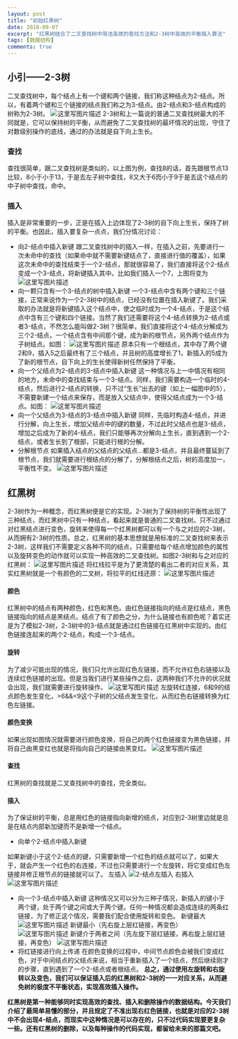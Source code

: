 ```yaml
---
layout: post
title: "初始红黑树"
date: 2018-09-07
excerpt: "红黑树结合了二叉查找树中简洁高效的查找方法和2-3树中高效的平衡插入算法"
tags: [数据结构]
comments: true
---
```

## 小引——2-3树
二叉查找树中，每个结点上有一个键和两个链接，我们称这种结点为2-结点。所以，有着两个键和三个链接的结点我们称之为3-结点。由2-结点和3-结点构成的树称为2-3树。
![这里写图片描述](https://img-blog.csdn.net/20180907111354351?watermark/2/text/aHR0cHM6Ly9ibG9nLmNzZG4ubmV0L3FxXzMzMjQwOTQ2/font/5a6L5L2T/fontsize/400/fill/I0JBQkFCMA==/dissolve/70)
2-3树和上一篇说的普通二叉查找树最大的不同就是，它可以保持树的平衡，从而避免了二叉查找树的最坏情况的出现，守住了对数级别操作的底线，通过的办法就是自下向上生长。
### 查找
查找很简单，跟二叉查找树是类似的，以上图为例，查找8的话，首先跟根节点13比较，8小于小于13，于是去左子树中查找，8又大于6而小于9于是去这个结点的中子树中查找，命中。
### 插入
插入是非常重要的一步，正是在插入上边体现了2-3树的自下向上生长，保持了树的平衡。也因此，插入要复杂一点点，我们分情况讨论：

 - 向2-结点中插入新键
 跟二叉查找树中的插入一样，在插入之前，先要进行一次未命中的查找（如果命中就不需要新键结点了，直接进行值的覆盖），如果这次未命中的查找结束于一个2-结点，那就很容易了，我们直接将这个2-结点变成一个3-结点，将新键插入其中。比如我们插入一个7，上图将变为
![这里写图片描述](https://img-blog.csdn.net/20180907161150781?watermark/2/text/aHR0cHM6Ly9ibG9nLmNzZG4ubmV0L3FxXzMzMjQwOTQ2/font/5a6L5L2T/fontsize/400/fill/I0JBQkFCMA==/dissolve/70)
 - 向一颗只含有一个3-结点的树中插入新键
 一个3-结点中含有两个键和三个链接，正常来说作为一个2-3树中的结点，已经没有位置在插入新键了。我们采取的办法就是将新键插入这个结点中，使之临时成为一个4-结点，于是这个结点中含有三个键和四个链接。当然了我们还需要将这个4-结点转换为2-结点或者3-结点，不然怎么能叫做2-3树？很简单，我们直接将这个4-结点分解成为三个2-结点，一个结点含有中间那个键，成为新的根节点，另外两个结点作为子树结点。如图：
 ![这里写图片描述](https://img-blog.csdn.net/20180907162442156?watermark/2/text/aHR0cHM6Ly9ibG9nLmNzZG4ubmV0L3FxXzMzMjQwOTQ2/font/5a6L5L2T/fontsize/400/fill/I0JBQkFCMA==/dissolve/70)
 原本只有一个根结点，其中存了两个键2和9，插入5之后最终有了三个结点，并且树的高度增长了1，新插入的5成为了新的根节点，自下向上的生长使得新树任然保持了平衡。
 - 向一个父结点为2-结点的3-结点中插入新键
 这一种情况与上一中情况有相同的地方，未命中的查找结束与一个3-结点。同样，我们需要构造一个临时的4-结点，然后进行2-结点的转换，只不过“生长”出去的键（如上一幅图中的5），不需要新建一个结点来保存，而是放入父结点中，使得父结点成为一个3-结点。如图：
 ![这里写图片描述](https://img-blog.csdn.net/2018090716451270?watermark/2/text/aHR0cHM6Ly9ibG9nLmNzZG4ubmV0L3FxXzMzMjQwOTQ2/font/5a6L5L2T/fontsize/400/fill/I0JBQkFCMA==/dissolve/70)
 - 向一个父结点为3-结点的3-结点中插入新键
 同样，先临时构造4-结点，并进行分解，向上生长，增加父结点中的键的数量，不过此时父结点也是3-结点，增加之后成为了新的4-结点，我们只能够再次分解向上生长，直到遇到一个2-结点，或者生长到了根部，只能进行根的分解。
 - 分解根节点
 如果插入结点的父结点的父结点...都是3-结点，并且最终蔓延到了根节点，我们就需要进行根结点的分解了，分解根结点之后，树的高度加一，平衡性不变。
 ![这里写图片描述](https://img-blog.csdn.net/20180907170411709?watermark/2/text/aHR0cHM6Ly9ibG9nLmNzZG4ubmV0L3FxXzMzMjQwOTQ2/font/5a6L5L2T/fontsize/400/fill/I0JBQkFCMA==/dissolve/70)

## 红黑树
2-3树作为一种概念，而红黑树便是它的实现。2-3树为了保持树的平衡性出现了三种结点，而红黑树中只有一种结点，看起来就是普通的二叉查找树。只不过通过对红黑结点进行变色，旋转来使得每一个红黑树都可以有一个与之对应的2-3树，从而拥有2-3树的性质。总之，红黑树的基本思想就是用标准的二叉查找树来表示2-3树，这样我们不需要定义各种不同的结点，只需要给每个结点增加颜色的属性以及旋转变色的动作就可以实现一种高效的二叉查找树。如图2-3树和与之对应的红黑树：
![这里写图片描述](https://img-blog.csdn.net/20180907183937875?watermark/2/text/aHR0cHM6Ly9ibG9nLmNzZG4ubmV0L3FxXzMzMjQwOTQ2/font/5a6L5L2T/fontsize/400/fill/I0JBQkFCMA==/dissolve/70)
将红线拉平是为了更清楚的看出二者的对应关系，其实红黑树就是一个有颜色的二叉树，将拉平的红线还原：
![这里写图片描述](https://img-blog.csdn.net/20180907184134777?watermark/2/text/aHR0cHM6Ly9ibG9nLmNzZG4ubmV0L3FxXzMzMjQwOTQ2/font/5a6L5L2T/fontsize/400/fill/I0JBQkFCMA==/dissolve/70)
#### 颜色
红黑树中的结点有两种颜色，红色和黑色。由红色链接指向的结点是红结点，黑色链接指向的结点是黑结点。结点了有了颜色之分，为什么链接也有颜色呢？着实还是为了模拟2-3树，2-3树中的3-结点就是通过红色链接在红黑树中实现的。由红色链接连起来的两个2-结点，构成一个3-结点。
#### 旋转
为了减少可能出现的情况，我们只允许出现红色左链接，而不允许红色右链接以及连续红色链接的出现。但是当我们进行某些操作之后，这两种我们不允许的状况就会出现，我们就需要进行旋转操作。
![这里写图片描述](https://img-blog.csdn.net/20180907195224286?watermark/2/text/aHR0cHM6Ly9ibG9nLmNzZG4ubmV0L3FxXzMzMjQwOTQ2/font/5a6L5L2T/fontsize/400/fill/I0JBQkFCMA==/dissolve/70)
左旋转红连接，6和9的结点颜色发生变化，>6&&<9这个子树的父结点发生变化，从而红色右链接转换为红色左链接。
#### 颜色变换
如果出现如图情况就需要进行颜色变换，将自己的两个红色链接变为黑色链接，并将自己由黑变红也就是将指向自己的链接由黑变红。
![这里写图片描述](https://img-blog.csdn.net/20180907200729412?watermark/2/text/aHR0cHM6Ly9ibG9nLmNzZG4ubmV0L3FxXzMzMjQwOTQ2/font/5a6L5L2T/fontsize/400/fill/I0JBQkFCMA==/dissolve/70)
#### 查找
红黑树的查找就是二叉查找树中的查找，完全类似。
#### 插入
为了保证树的平衡，总是用红色的链接指向新增的结点，对应到2-3树里边就是总是在结点内部新加键而不是新增一个结点。

 - 向单个2-结点中插入新键

 如果新键小于这个2-结点的键，只需要新增一个红色的结点就可以了，如果大于，就会产生一个红色的右连接，不过也只需要进行一个左旋转，将它变成红色左链接并修正根节点的链接就可以了。
 左插入
 ![2-结点左插入](https://img-blog.csdn.net/2018090720290290?watermark/2/text/aHR0cHM6Ly9ibG9nLmNzZG4ubmV0L3FxXzMzMjQwOTQ2/font/5a6L5L2T/fontsize/400/fill/I0JBQkFCMA==/dissolve/70)
 右插入
 ![这里写图片描述](https://img-blog.csdn.net/20180907202930219?watermark/2/text/aHR0cHM6Ly9ibG9nLmNzZG4ubmV0L3FxXzMzMjQwOTQ2/font/5a6L5L2T/fontsize/400/fill/I0JBQkFCMA==/dissolve/70)
 
 - 向一个3-结点中插入新键
 这种情况又可以分为三种子情况，新插入的键小于两个键，处于两个键之间或大于两个键。任何一种情况都会造成连续的两条红链接，为了修正这个情况，需要我们配合使用旋转和变色。
 新键最大
 ![这里写图片描述](https://img-blog.csdn.net/2018090720452624?watermark/2/text/aHR0cHM6Ly9ibG9nLmNzZG4ubmV0L3FxXzMzMjQwOTQ2/font/5a6L5L2T/fontsize/400/fill/I0JBQkFCMA==/dissolve/70)
 新键最小（先右旋上层红链接，再变色）
 ![这里写图片描述](https://img-blog.csdn.net/20180907205604216?watermark/2/text/aHR0cHM6Ly9ibG9nLmNzZG4ubmV0L3FxXzMzMjQwOTQ2/font/5a6L5L2T/fontsize/400/fill/I0JBQkFCMA==/dissolve/70)
 新键介于两者之间（先左旋下层红链接，再右旋上层红链接，再变色）
![这里写图片描述](https://img-blog.csdn.net/20180907210317431?watermark/2/text/aHR0cHM6Ly9ibG9nLmNzZG4ubmV0L3FxXzMzMjQwOTQ2/font/5a6L5L2T/fontsize/400/fill/I0JBQkFCMA==/dissolve/70)
 - 将红链接进行向上传递
 在颜色变换的过程中，中间节点颜色会被我们变成红色，对于中间结点的父结点来说，相当于重新插入了一个结点，然后继续刚才的步骤，直到遇到了一个2-结点或者根结点。
 **总之，通过使用左旋转和右旋转以及变色，我们可以保证插入后的红黑树和2-3树的一一对应关系，从而避免树的极度不平衡状态，实现高效插入操作。**

**红黑树是第一种能够同时实现高效的查找、插入和删除操作的数据结构。今天我们介绍了最简单易懂的部分，并且规定了不准出现右红色链接，也就是对应的2-3树中不会出现4-结点，而现实中这种情况是可以存在的，只不过代码实现要更复杂一些。还有红黑树的删除，以及每种操作的代码实现，都留给未来的那篇文吧。**

